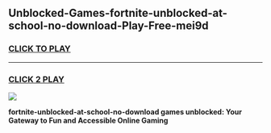 
## Unblocked-Games-fortnite-unblocked-at-school-no-download-Play-Free-mei9d
<h3>
<a href="https://premium76.site?title=fortnite-unblocked-at-school-no-download&ref=23A">CLICK TO PLAY</a></h3>
<hr>

<h3>
<a href="https://premium76.site?title=fortnite-unblocked-at-school-no-download&ref=23A">CLICK 2 PLAY</a>
  
</h3>

<a href="https://premium76.site?title=fortnite-unblocked-at-school-no-download&ref=23A"><img src="https://clearcache.store/games.png"></a>


**fortnite-unblocked-at-school-no-download games unblocked: Your Gateway to Fun and Accessible Online Gaming**
